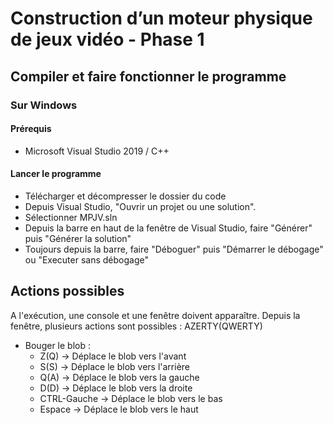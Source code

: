 # Construction d’un moteur physique de jeux vidéo - Phase 1

## Compiler et faire fonctionner le programme
### Sur Windows
#### Prérequis 
  - Microsoft Visual Studio 2019 / C++
#### Lancer le programme
  - Télécharger et décompresser le dossier du code
  - Depuis Visual Studio, "Ouvrir un projet ou une solution".
  - Sélectionner MPJV.sln
  - Depuis la barre en haut de la fenêtre de Visual Studio, faire "Générer" puis "Générer la solution"
  - Toujours depuis la barre, faire "Déboguer" puis "Démarrer le débogage" ou "Executer sans débogage"

## Actions possibles
A l'exécution, une console et une fenêtre doivent apparaître.
Depuis la fenêtre, plusieurs actions sont possibles : AZERTY(QWERTY)
  - Bouger le blob :
    - Z(Q) -> Déplace le blob vers l'avant
    - S(S) -> Déplace le blob vers l'arrière
    - Q(A) -> Déplace le blob vers la gauche
    - D(D) -> Déplace le blob vers la droite
    - CTRL-Gauche -> Déplace le blob vers le bas
    - Espace -> Déplace le blob vers le haut
